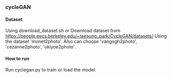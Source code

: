 ### cycleGAN
#### Dataset
Using download_dataset.sh or Download dataset from https://people.eecs.berkeley.edu/~taesung_park/CycleGAN/datasets/
Using the dataset 'monet2photo'. Also can choose 'vangogh2photo', 'cezanne2photo', 'ukiyoe2photo'.
#### How to run
Run cyclegan.py to train or load the model.
